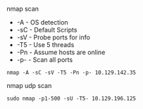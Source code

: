 
nmap scan
- -A - OS detection
- -sC - Default Scripts
- -sV - Probe ports for info
- -T5 - Use 5 threads
- -Pn - Assume hosts are online
- -p- - Scan all ports

```
nmap -A -sC -sV -T5 -Pn -p- 10.129.142.35
```


nmap udp scan
```
sudo nmap -p1-500 -sU -T5- 10.129.196.125
```

